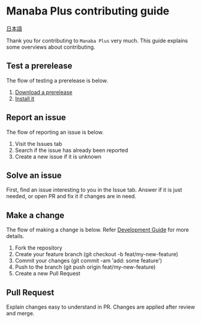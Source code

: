 # Manaba Plus contributing guide

[日本語](CONTRIBUTING.ja.md)

Thank you for contributing to `Manaba Plus` very much.
This guide explains some overviews about contributing.

## Test a prerelease

The flow of testing a prerelease is below.

1. [Download a prerelease](https://github.com/HotariTobu/manaba-plus/releases)
2. [Install it](https://hotaritobu.github.io/manaba-plus/tips/test/)

## Report an issue

The flow of reporting an issue is below.

1. Visit the Issues tab
2. Search if the issue has already been reported
3. Create a new issue if it is unknown

## Solve an issue

First, find an issue interesting to you in the Issue tab.
Answer if it is just needed, or open PR and fix it if changes are in need.

## Make a change

The flow of making a change is below.
Refer [Development Guide](docs/development/index.md) for more details.

1. Fork the repository
2. Create your feature branch (git checkout -b feat/my-new-feature)
3. Commit your changes (git commit -am 'add: some feature')
4. Push to the branch (git push origin feat/my-new-feature)
5. Create a new Pull Request

## Pull Request

Explain changes easy to understand in PR.
Changes are applied after review and merge.
